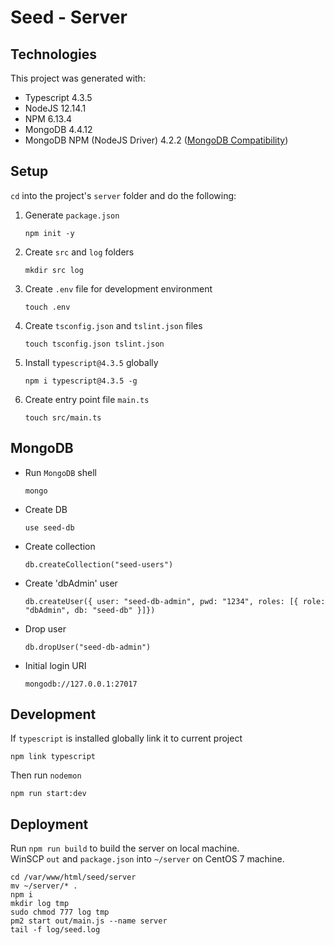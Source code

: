 # Seed - Server

## Technologies

This project was generated with:
- Typescript 4.3.5
- NodeJS 12.14.1
- NPM 6.13.4
- MongoDB 4.4.12
- MongoDB NPM (NodeJS Driver) 4.2.2 ([MongoDB Compatibility](https://www.mongodb.com/docs/drivers/node/current/compatibility/))

## Setup
`cd` into the project's `server` folder and do the following:
1. Generate `package.json`
   ```
   npm init -y
   ```

2. Create `src` and `log` folders
   ```
   mkdir src log
   ```

3. Create `.env` file for development environment
   ```
   touch .env
   ```

4. Create `tsconfig.json` and `tslint.json` files
   ```
   touch tsconfig.json tslint.json
   ```

5. Install `typescript@4.3.5` globally
   ```
   npm i typescript@4.3.5 -g
   ```

6. Create entry point file `main.ts`
   ```
   touch src/main.ts
   ```

## MongoDB
- Run `MongoDB` shell
   ```
   mongo
   ```

-  Create DB
   ```
   use seed-db
   ```

- Create collection
   ```
   db.createCollection("seed-users")
   ```

- Create 'dbAdmin' user
   ```
   db.createUser({ user: "seed-db-admin", pwd: "1234", roles: [{ role: "dbAdmin", db: "seed-db" }]})
   ```

- Drop user
   ```
   db.dropUser("seed-db-admin")
   ```

-  Initial login URI
   ```
   mongodb://127.0.0.1:27017
   ```

## Development

If `typescript` is installed globally link it to current project
```
npm link typescript
```

Then run `nodemon`
```
npm run start:dev
```

## Deployment

Run `npm run build` to build the server on local machine.  
WinSCP `out` and `package.json` into `~/server` on CentOS 7 machine.
```
cd /var/www/html/seed/server
mv ~/server/* .
npm i
mkdir log tmp
sudo chmod 777 log tmp
pm2 start out/main.js --name server
tail -f log/seed.log
```